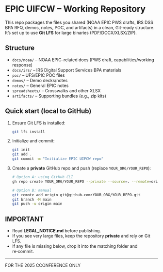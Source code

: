 # EPIC UIFCW – Working Repository

This repo packages the files you shared (NOAA EPIC PWS drafts, IRS DSS BPA RFQ, demos, notes, POC, and artifacts)
in a clean, Git‑ready structure. It’s set up to use **Git LFS** for large binaries (PDF/DOCX/XLSX/ZIP).

## Structure
- `docs/noaa/` – NOAA EPIC–related docs (PWS draft, capabilities/working response)
- `docs/irs/`  – IRS Digital Support Services BPA materials
- `poc/`       – UFS/EPIC POC files
- `demos/`     – Demo decks/notes
- `notes/`     – General EPIC notes
- `spreadsheets/` – Crosswalks and other XLSX
- `artifacts/` – Supporting bundles (e.g., zip kits)

## Quick start (local to GitHub)
1. Ensure Git LFS is installed:
   ```bash
   git lfs install
   ```

2. Initialize and commit:
   ```bash
   git init
   git add .
   git commit -m "Initialize EPIC UIFCW repo"
   ```

3. Create a **private** GitHub repo and push (replace `YOUR_ORG/YOUR_REPO`):
   ```bash
   # Option A: using GitHub CLI
   gh repo create YOUR_ORG/YOUR_REPO --private --source=. --remote=origin --push

   # Option B: manual
   git remote add origin git@github.com:YOUR_ORG/YOUR_REPO.git
   git branch -M main
   git push -u origin main
   ```

## IMPORTANT
- Read **LEGAL_NOTICE.md** before publishing.
- If you see very large files, keep the repository **private** and rely on Git LFS.
- If any file is missing below, drop it into the matching folder and re‑commit.

---

FOR THE 2025 CCONFERENCE ONLY
